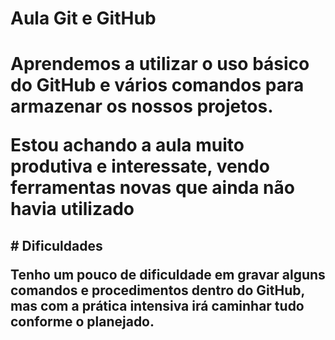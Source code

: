 # Aula Git e GitHub
<h1>
  Aprendemos a utilizar o uso básico do GitHub e vários comandos para armazenar os nossos projetos.
  <p>
    Estou achando a aula muito produtiva e interessate, vendo ferramentas novas que ainda não havia utilizado
  </p>
  <h2>
    # Dificuldades
    <p>
      Tenho um pouco de dificuldade em gravar alguns comandos e procedimentos dentro do GitHub, mas com a prática intensiva irá caminhar tudo 
      conforme o planejado.
    </p>
  </h2>
</h1>
